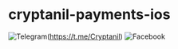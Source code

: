 # cryptanil-payments-ios

![Telegram](https://img.shields.io/badge/Telegram-2CA5E0?style=for-the-badge&logo=telegram&logoColor=white)(https://t.me/Cryptanil)
![Facebook](https://img.shields.io/badge/Facebook-%231877F2.svg?style=for-the-badge&logo=Facebook&logoColor=white)
